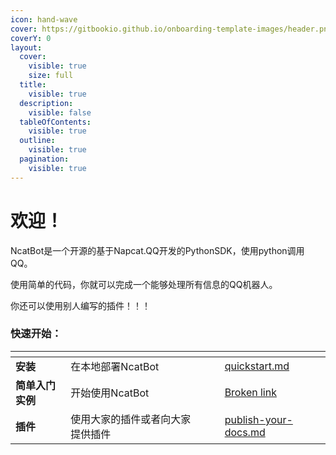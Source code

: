 ```yaml
---
icon: hand-wave
cover: https://gitbookio.github.io/onboarding-template-images/header.png
coverY: 0
layout:
  cover:
    visible: true
    size: full
  title:
    visible: true
  description:
    visible: false
  tableOfContents:
    visible: true
  outline:
    visible: true
  pagination:
    visible: true
---
```


# 欢迎！

NcatBot是一个开源的基于Napcat.QQ开发的PythonSDK，使用python调用QQ。

使用简单的代码，你就可以完成一个能够处理所有信息的QQ机器人。

你还可以使用别人编写的插件！！！

### 快速开始：

<table data-view="cards"><thead><tr><th></th><th></th><th data-hidden data-card-cover data-type="files"></th><th data-hidden></th><th data-hidden data-card-target data-type="content-ref"></th></tr></thead><tbody><tr><td><strong>安装</strong></td><td>在本地部署NcatBot</td><td></td><td></td><td><a href="start/quickstart.md">quickstart.md</a></td></tr><tr><td><strong>简单入门实例</strong></td><td>开始使用NcatBot</td><td></td><td></td><td><a href="broken-reference">Broken link</a></td></tr><tr><td><strong>插件</strong></td><td>使用大家的插件或者向大家提供插件</td><td></td><td></td><td><a href="start/publish-your-docs.md">publish-your-docs.md</a></td></tr></tbody></table>
